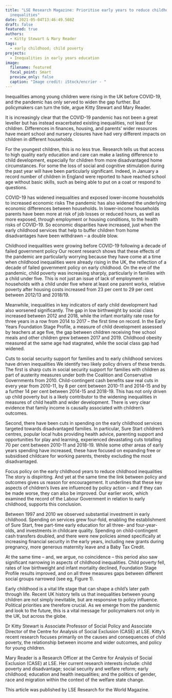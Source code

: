```yaml
---
title: "LSE Research Magazine: Prioritise early years to reduce childhood
  inequalities"
date: 2021-05-04T13:46:49.508Z
draft: false
featured: true
authors:
  - Kitty Stewart & Mary Reader 
tags:
  - early childhood; child poverty
projects:
  - Inequalities in early years education
image:
  filename: featured
  focal_point: Smart
  preview_only: false
  caption: "Image credit: iStock/encrier - "
---
```


Inequalities among young children were rising in the UK before COVID-19, and the pandemic has only served to widen the gap further. But policymakers can turn the tide, argue Kitty Stewart and Mary Reader.

It is increasingly clear that the COVID-19 pandemic has not been a great leveller but has instead exacerbated existing inequalities, not least for children. Differences in finances, housing, and parents’ wider resources have meant school and nursery closures have had very different impacts on children in different households.

For the youngest children, this is no less true. Research tells us that access to high quality early education and care can make a lasting difference to child development, especially for children from more disadvantaged home circumstances. For some the loss of social and cognitive stimulation during the past year will have been particularly significant. Indeed, in January a record number of children in England were reported to have reached school age without basic skills, such as being able to put on a coat or respond to questions.

COVID-19 has widened inequalities and exposed lower-income households to increased economic risks
The pandemic has also widened the underlying economic differences between households. In lower-income households parents have been more at risk of job losses or reduced hours, as well as more exposed, through employment or housing conditions, to the health risks of COVID-19. So economic disparities have increased, just when the early childhood services that help to buffer children from home disadvantages have been withdrawn – a double blow.

Childhood inequalities were growing before COVID-19 following a decade of failed government policy
Our recent research shows that these effects of the pandemic are particularly worrying because they have come at a time when childhood inequalities were already rising in the UK, the reflection of a decade of failed government policy on early childhood. On the eve of the pandemic, child poverty was increasing sharply, particularly in families with a child under five. This is not just an issue of lack of employment: in households with a child under five where at least one parent works, relative poverty after housing costs increased from 23 per cent to 29 per cent between 2012/13 and 2018/19.

Meanwhile, inequalities in key indicators of early child development had also worsened significantly. The gap in low birthweight by social class increased between 2012 and 2018, while the infant mortality rate rose for three years in a row from 2014 to 2017 – the first time on record. In the Early Years Foundation Stage Profile, a measure of child development assessed by teachers at age five, the gap between children receiving free school meals and other children grew between 2017 and 2019. Childhood obesity measured at the same age had stagnated, while the social class gap had widened.

Cuts to social security support for families and to early childhood services have driven inequalities
We identify two likely policy drivers of these trends. The first is sharp cuts in social security support for families with children as part of austerity measures under both the Coalition and Conservative Governments from 2010. Child-contingent cash benefits saw real cuts in every year from 2010-11, by 8 per cent between 2010-11 and 2014-15 and by a further 14 per cent between 2014-15 and 2018-19. This has not only driven up child poverty but is a likely contributor to the widening inequalities in measures of child health and wider development. There is very clear evidence that family income is causally associated with children’s outcomes.

Second, there have been cuts in spending on the early childhood services targeted towards disadvantaged families. In particular, Sure Start children’s centres, popular local hubs providing health advice, parenting support and opportunities for play and learning, experienced devastating cuts totalling 70 per cent between 2010-11 and 2018-19. While some other areas of early years spending have increased, these have focused on expanding free or subsidised childcare for working parents, thereby excluding the most disadvantaged.

Focus policy on the early childhood years to reduce childhood inequalities
The story is dispiriting. And yet at the same time the link between policy and outcomes gives us reason for encouragement. It underlines that these key aspects of children’s lives are influenced by policy action – and if they can be made worse, they can also be improved. Our earlier work, which examined the record of the Labour Government in relation to early childhood, supports this conclusion.

Between 1997 and 2010 we observed substantial investment in early childhood. Spending on services grew four-fold, enabling the establishment of Sure Start, free part-time early education for all three- and four-year-olds, and investments in childcare quality. Spending on child-contingent cash transfers doubled, and there were new policies aimed specifically at increasing financial security in the early years, including new grants during pregnancy, more generous maternity leave and a Baby Tax Credit.

At the same time – and, we argue, no coincidence – this period also saw significant narrowing in aspects of childhood inequalities. Child poverty fell, rates of low birthweight and infant mortality declined, Foundation Stage Profile results improved, and on all three measures gaps between different social groups narrowed (see eg, Figure 1).

Early childhood is a vital life stage that can shape a child’s later path through life. Recent UK history tells us that inequalities between young children are not simply inevitable, but are responsive to policy influence. Political priorities are therefore crucial. As we emerge from the pandemic and look to the future, this is a vital message for policymakers not only in the UK, but across the globe.

Dr Kitty Stewart is Associate Professor of Social Policy and Associate Director of the Centre for Analysis of Social Exclusion (CASE) at LSE. Kitty’s recent research focuses primarily on the causes and consequences of child poverty, the relationship between income and wider outcomes, and policy for young children.

Mary Reader is a Research Officer at the Centre for Analysis of Social Exclusion (CASE) at LSE. Her current research interests include: child poverty and disadvantage; social security and welfare reform; early childhood; education and health inequalities; and the politics of gender, race and migration within the context of the welfare state change.

This article was published by LSE Research for the World Magazine.


